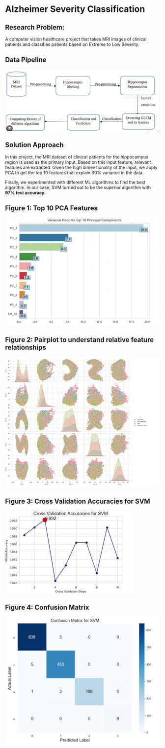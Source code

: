 # Alzheimer Severity Classification

## Research Problem:
A computer vision healthcare project that takes MRI images of clinical patients and classifies patients based on Extreme to Low Severity.

## Data Pipeline
![img5](/images/pipeline.png)


## Solution Approach
In this project, the MRI dataset of clinical patients for the hippocampus region is used as the primary input. Based on this input feature, relevant features are extracted. Given the high dimensionality of the input, we apply PCA to get the top 10 features that explain 90% variance in the data.

Finally, we experimented with different ML algorithms to find the best algorithm. In our case, SVM turned out to be the superior algorithm with **97% test accuracy.**

## Figure 1: Top 10 PCA Features
![img4](/images/img1.png)

## Figure 2: Pairplot to understand relative feature relationships
![img2](/images/img4.png)


## Figure 3: Cross Validation Accuracies for SVM
![img3](/images/img3.png)

## Figure 4: Confusion Matrix
![img4](/images/img2.png)


